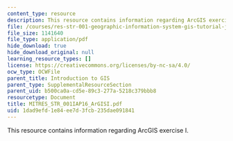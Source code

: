 ```yaml
---
content_type: resource
description: This resource contains information regarding ArcGIS exercise I.
file: /courses/res-str-001-geographic-information-system-gis-tutorial-january-iap-2016/1dad9efd1e84ee7d3fcb235dae091841_MITRES_STR_001IAP16_ArGISI.pdf
file_size: 1141640
file_type: application/pdf
hide_download: true
hide_download_original: null
learning_resource_types: []
license: https://creativecommons.org/licenses/by-nc-sa/4.0/
ocw_type: OCWFile
parent_title: Introduction to GIS
parent_type: SupplementalResourceSection
parent_uid: b500ca0a-cd5e-89c3-277a-5218c379bbb8
resourcetype: Document
title: MITRES_STR_001IAP16_ArGISI.pdf
uid: 1dad9efd-1e84-ee7d-3fcb-235dae091841
---
```

This resource contains information regarding ArcGIS exercise I.